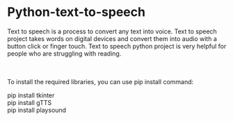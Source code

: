# Python-text-to-speech
Text to speech is a process to convert any text into voice. Text to speech project takes words on digital devices and convert them into audio with a button click or finger touch. Text to speech python project is very helpful for people who are struggling with reading.<br><br><br>

To install the required libraries, you can use pip install command:

pip install tkinter<br>
pip install gTTS<br>
pip install playsound<br>
